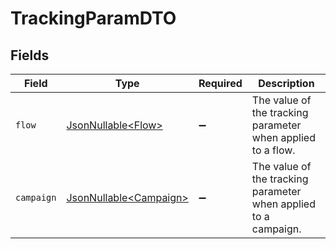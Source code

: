 # TrackingParamDTO


## Fields

| Field                                                           | Type                                                            | Required                                                        | Description                                                     |
| --------------------------------------------------------------- | --------------------------------------------------------------- | --------------------------------------------------------------- | --------------------------------------------------------------- |
| `flow`                                                          | [JsonNullable\<Flow>](../../models/components/Flow.md)          | :heavy_minus_sign:                                              | The value of the tracking parameter when applied to a flow.     |
| `campaign`                                                      | [JsonNullable\<Campaign>](../../models/components/Campaign.md)  | :heavy_minus_sign:                                              | The value of the tracking parameter when applied to a campaign. |